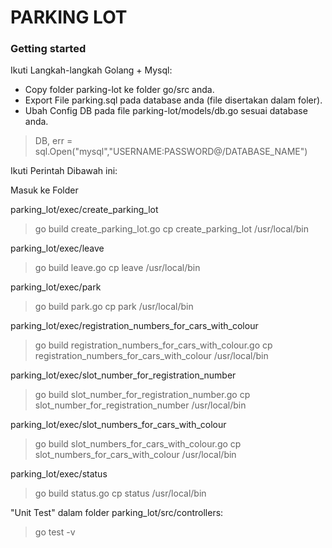 # PARKING LOT

### Getting started

Ikuti Langkah-langkah Golang + Mysql:

- Copy folder parking-lot ke folder go/src anda.
- Export File parking.sql pada database anda (file disertakan dalam foler).
- Ubah Config DB pada file parking-lot/models/db.go sesuai database anda.

> DB, err = sql.Open("mysql","USERNAME:PASSWORD@/DATABASE_NAME")

Ikuti Perintah Dibawah ini:

Masuk ke Folder

parking_lot/exec/create_parking_lot
> go build create_parking_lot.go
cp create_parking_lot /usr/local/bin

parking_lot/exec/leave
> go build leave.go
cp leave /usr/local/bin

parking_lot/exec/park
> go build park.go
cp park /usr/local/bin

parking_lot/exec/registration_numbers_for_cars_with_colour
> go build registration_numbers_for_cars_with_colour.go
cp registration_numbers_for_cars_with_colour /usr/local/bin

parking_lot/exec/slot_number_for_registration_number
> go build slot_number_for_registration_number.go
cp slot_number_for_registration_number /usr/local/bin

parking_lot/exec/slot_numbers_for_cars_with_colour
> go build slot_numbers_for_cars_with_colour.go
cp slot_numbers_for_cars_with_colour /usr/local/bin

parking_lot/exec/status
> go build status.go
cp status /usr/local/bin

"Unit Test" dalam folder parking_lot/src/controllers:

> go test -v